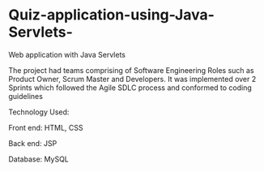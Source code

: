 # Quiz-application-using-Java-Servlets-
Web application with Java Servlets

The project had teams comprising of Software Engineering Roles such as Product Owner, Scrum Master and Developers. It was implemented over 2 Sprints which followed the Agile SDLC process and conformed to coding guidelines 

Technology Used:

Front end: HTML, CSS

Back end: JSP

Database: MySQL
